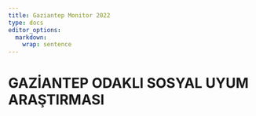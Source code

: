 ```yaml
---
title: Gaziantep Monitor 2022
type: docs
editor_options: 
  markdown: 
    wrap: sentence
---
```


# GAZİANTEP ODAKLI SOSYAL UYUM ARAŞTIRMASI


